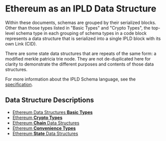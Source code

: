 # Ethereum as an IPLD Data Structure

Within these documents, schemas are grouped by their serialized blocks.
Other than those types listed in "Basic Types" and "Crypto Types", the top-level schema type in each grouping of schema
types in a code block represents a data structure that is serialized into a single IPLD block with its own Link (CID).

There are some state data structures that are repeats of the same form: a modified merkle patricia trie node.
They are not de-duplicated here for clarity to demonstrate the different purposes and contents of those data structures.

For more information about the IPLD Schema language, see the [specification](https://specs.ipld.io/schemas/).

## Data Structure Descriptions

* [Ethereum Data Structures **Basic Types**](basic_types.md)
* [Ethereum **Crypto Types**](crypto_types.md)
* [Ethereum **Chain** Data Structures](chain.md)
* [Ethereum **Convenience Types**](convenience_types.md)
* [Ethereum **State** Data Structures](state.md)
